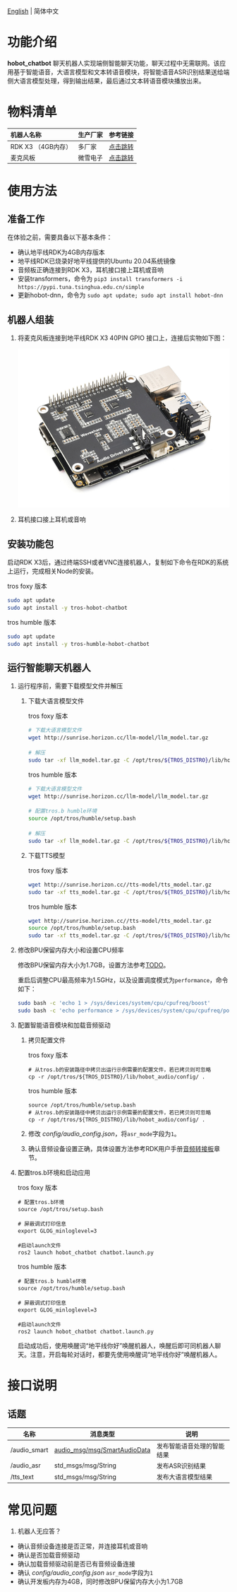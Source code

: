 [English](./README.md) | 简体中文

# 功能介绍

**hobot_chatbot** 聊天机器人实现端侧智能聊天功能，聊天过程中无需联网。该应用基于智能语音，大语言模型和文本转语音模块，将智能语音ASR识别结果送给端侧大语言模型处理，得到输出结果，最后通过文本转语音模块播放出来。

# 物料清单

| 机器人名称         | 生产厂家 | 参考链接                                                        |
| :----------------- | -------- | --------------------------------------------------------------- |
| RDK X3 （4GB内存） | 多厂家   | [点击跳转](https://developer.horizon.cc/rdkx3)                  |
| 麦克风板           | 微雪电子 | [点击跳转](https://www.waveshare.net/shop/Audio-Driver-HAT.htm) |

# 使用方法

## 准备工作

在体验之前，需要具备以下基本条件：

- 确认地平线RDK为4GB内存版本
- 地平线RDK已烧录好地平线提供的Ubuntu 20.04系统镜像
- 音频板正确连接到RDK X3，耳机接口接上耳机或音响
- 安装transformers，命令为 `pip3 install transformers -i https://pypi.tuna.tsinghua.edu.cn/simple`
- 更新hobot-dnn，命令为 `sudo apt update; sudo apt install hobot-dnn`

## 机器人组装

1. 将麦克风板连接到地平线RDK X3 40PIN GPIO 接口上，连接后实物如下图：

    ![x3pi_mic](./imgs/x3pi_mic.png)

2. 耳机接口接上耳机或音响

## 安装功能包

启动RDK X3后，通过终端SSH或者VNC连接机器人，复制如下命令在RDK的系统上运行，完成相关Node的安装。

tros foxy 版本
```bash
sudo apt update
sudo apt install -y tros-hobot-chatbot
```

tros humble 版本
```bash
sudo apt update
sudo apt install -y tros-humble-hobot-chatbot
```

## 运行智能聊天机器人

1. 运行程序前，需要下载模型文件并解压

    1. 下载大语言模型文件

       tros foxy 版本
        ```bash
        # 下载大语言模型文件
        wget http://sunrise.horizon.cc/llm-model/llm_model.tar.gz

        # 解压
        sudo tar -xf llm_model.tar.gz -C /opt/tros/${TROS_DISTRO}/lib/hobot_llm/
        ```

       tros humble 版本
        ```bash
        # 下载大语言模型文件
        wget http://sunrise.horizon.cc/llm-model/llm_model.tar.gz

        # 配置tros.b humble环境
        source /opt/tros/humble/setup.bash

        # 解压
        sudo tar -xf llm_model.tar.gz -C /opt/tros/${TROS_DISTRO}/lib/hobot_llm/
        ```

   2. 下载TTS模型

        tros foxy 版本
       ```bash
       wget http://sunrise.horizon.cc//tts-model/tts_model.tar.gz
       sudo tar -xf tts_model.tar.gz -C /opt/tros/${TROS_DISTRO}/lib/hobot_tts/
       ```

        tros humble 版本
       ```bash
       wget http://sunrise.horizon.cc//tts-model/tts_model.tar.gz
       source /opt/tros/humble/setup.bash
       sudo tar -xf tts_model.tar.gz -C /opt/tros/${TROS_DISTRO}/lib/hobot_tts/
       ```

2. 修改BPU保留内存大小和设置CPU频率

    修改BPU保留内存大小为1.7GB，设置方法参考[TODO]()。

    重启后调整CPU最高频率为1.5GHz，以及设置调度模式为`performance`，命令如下：

    ```bash
    sudo bash -c 'echo 1 > /sys/devices/system/cpu/cpufreq/boost'
    sudo bash -c 'echo performance > /sys/devices/system/cpu/cpufreq/policy0/scaling_governor'
    ```

3. 配置智能语音模块和加载音频驱动
   
   1. 拷贝配置文件

       tros foxy 版本
        ```shell
        # 从tros.b的安装路径中拷贝出运行示例需要的配置文件，若已拷贝则可忽略
        cp -r /opt/tros/${TROS_DISTRO}/lib/hobot_audio/config/ .
        ```

        tros humble 版本
        ```shell
        source /opt/tros/humble/setup.bash
        # 从tros.b的安装路径中拷贝出运行示例需要的配置文件，若已拷贝则可忽略
        cp -r /opt/tros/${TROS_DISTRO}/lib/hobot_audio/config/ .
        ```

   2. 修改 *config/audio_config.json*，将`asr_mode`字段为`1`。

   3. 确认音频设备设置正确，具体设置方法参考RDK用户手册[音频转接板](https://developer.horizon.cc/documents_rdk/hardware_development/rdk_x3/audio_board)章节。

4. 配置tros.b环境和启动应用

    tros foxy 版本
    ```shell
    # 配置tros.b环境
    source /opt/tros/setup.bash

    # 屏蔽调式打印信息
    export GLOG_minloglevel=3

    #启动launch文件
    ros2 launch hobot_chatbot chatbot.launch.py
    ```

    tros humble 版本
    ```shell
    # 配置tros.b humble环境
    source /opt/tros/humble/setup.bash

    # 屏蔽调式打印信息
    export GLOG_minloglevel=3

    #启动launch文件
    ros2 launch hobot_chatbot chatbot.launch.py
    ```

    启动成功后，使用唤醒词“地平线你好”唤醒机器人，唤醒后即可同机器人聊天。注意，开启每轮对话时，都要先使用唤醒词“地平线你好”唤醒机器人。

# 接口说明

## 话题

| 名称         | 消息类型                                                                                                               | 说明                       |
| ------------ | ---------------------------------------------------------------------------------------------------------------------- | -------------------------- |
| /audio_smart | [audio_msg/msg/SmartAudioData](https://github.com/HorizonRDK/hobot_msgs/blob/develop/audio_msg/msg/SmartAudioData.msg) | 发布智能语音处理的智能结果 |
| /audio_asr   | std_msgs/msg/String                                                                                                    | 发布ASR识别结果            |
| /tts_text    | std_msgs/msg/String                                                                                                    | 发布大语言模型结果         |

# 常见问题

1. 机器人无应答？

- 确认音频设备连接是否正常，并连接耳机或音响
- 确认是否加载音频驱动
- 确认加载音频驱动前是否已有音频设备连接
- 确认 *config/audio_config.json* `asr_mode`字段为`1`
- 确认开发板内存为4GB，同时修改BPU保留内存大小为1.7GB
